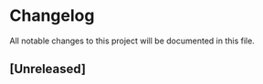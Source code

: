 # Changelog

All notable changes to this project will be documented in this file.

## [Unreleased]

<!-- ## [0.1.0] - YYYY-MM-DD
### Added
- Initial release -->
